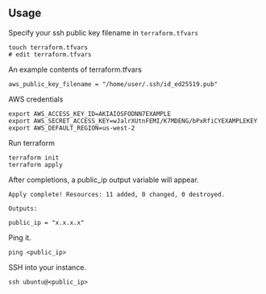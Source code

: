 
## Usage

Specify your ssh public key filename in `terraform.tfvars`
```
touch terraform.tfvars
# edit terraform.tfvars
```

An example contents of terraform.tfvars
```
aws_public_key_filename = "/home/user/.ssh/id_ed25519.pub"
```

AWS credentials
```
export AWS_ACCESS_KEY_ID=AKIAIOSFODNN7EXAMPLE
export AWS_SECRET_ACCESS_KEY=wJalrXUtnFEMI/K7MDENG/bPxRfiCYEXAMPLEKEY
export AWS_DEFAULT_REGION=us-west-2
```

Run terraform
```
terraform init
terraform apply
```

After completions, a public_ip output variable will appear.
```
Apply complete! Resources: 11 added, 0 changed, 0 destroyed.

Outputs:

public_ip = "x.x.x.x"
```

Ping it.
```
ping <public_ip>
```

SSH into your instance.
```
ssh ubuntu@<public_ip>
```
